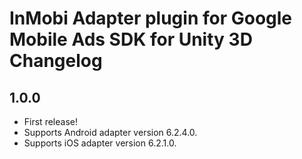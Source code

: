 # InMobi Adapter plugin for Google Mobile Ads SDK for Unity 3D Changelog

## 1.0.0

- First release!
- Supports Android adapter version 6.2.4.0.
- Supports iOS adapter version 6.2.1.0.
